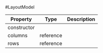 #LayoutModel

| Property |      Type     |  Description |
|----------|:-------------:|-------------:|
| constructor |  |              |
| columns | reference |              |
| rows | reference |              |
